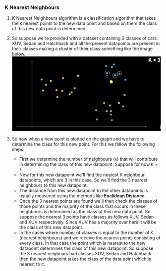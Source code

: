 ### K Nearest Neighbours

1. K Nearest Neighbours algorithm is a classification algorithm that takes the `K` nearest points to the new data point and based on them the class of this new data point is determined.

2. So suppose we're provided with a dataset containing 3 classes of cars: XUV, Sedan and Hatchback and all the present datapoints are present in their classes making a cluster of their class something like the image below.
   ![Class_Graph](./Class_graph.png)

3. So now when a new point is plotted on the graph and we have to determine the class for this new point. For this we follow the following steps:
   - First we determine the number of neighbours (`K`) that will contribute in determining the class of this new datapoint. Suppose for now `K = 3`.
   - Now for this new datapoint we'll find the nearest K neighbour datapoints, which are 3 in this case. So we'll find the 3 nearest neighbours to this new datapoint.
   - The distance from this new datapoint to the other datapoints is usually measured using the methods like **Euclidean Distance**.
   - Once the 3 nearest points are found we'll then check the classes of those points and the majority of the class that occurs in these neighbours is determined as the class of this new data point. So suppose the nearest 3 points have classes as follows XUV, Sedan and XUV respectively. Since XUV has a majority over here it will be the class of this new datapoint.
   - In the cases where number of classes is equal to the number of `K` (nearest neighbours) and we receive the nearest points consisting of every class. In that case the point which is nearest to the new datapoint determines the class of this new datapoint. So suppose the 3 nearest neigbours had classes XUV, Sedan and Hatchback then the new datapoint takes the class of the data point which is nearest to it.
